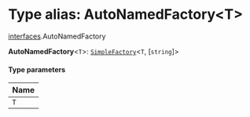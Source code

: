 # Type alias: AutoNamedFactory\<T>

[interfaces](/en/auto-docs/fixed-layout-editor/modules/interfaces.md).AutoNamedFactory

**AutoNamedFactory**<`T`>: [`SimpleFactory`](/en/auto-docs/fixed-layout-editor/types/interfaces.SimpleFactory.md)<`T`, \[`string`]>

#### Type parameters

| Name |
| :------ |
| `T` |
